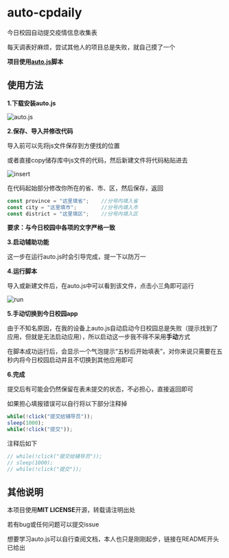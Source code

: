 # auto-cpdaily
今日校园自动提交疫情信息收集表

每天调表好麻烦，尝试其他人的项目总是失败，就自己摸了一个

**项目使用[auto.js](https://hyb1996.github.io/AutoJs-Docs/#/)脚本**

## 使用方法

**1.下载安装auto.js**

![auto.js](https://github.com/EnkanSakura/auto-cpdaily/tree/master/Image/autojs.png)

**2.保存、导入并修改代码**

导入前可以先将js文件保存到方便找的位置

或者直接copy储存库中js文件的代码，然后新建文件将代码粘贴进去

![insert](https://github.com/EnkanSakura/auto-cpdaily/tree/master/Image/insert.png)

在代码起始部分修改你所在的省、市、区，然后保存，返回

```javascript
const province = "这里填省";    //分号内填入省
const city = "这里填市";        //分号内填入市
const district = "这里填区";    //分号内填入区
```

**要求：与今日校园中各项的文字严格一致**

**3.启动辅助功能**

这一步在运行auto.js时会引导完成，提一下以防万一

**4.运行脚本**

导入或新建文件后，在auto.js中可以看到该文件，点击小三角即可运行

![run](https://github.com/EnkanSakura/auto-cpdaily/tree/master/Image/run.png)

**5.手动切换到今日校园app**

由于不知名原因，在我的设备上auto.js自动启动今日校园总是失败（提示找到了应用，但就是无法启动应用），所以启动这一步我不得不采用**手动**方式

在脚本成功运行后，会显示一个气泡提示“五秒后开始填表”，对你来说只需要在五秒内将今日校园启动并且不切换到其他应用即可

**6.完成**

提交后有可能会仍然保留在表未提交的状态，不必担心，直接返回即可

如果担心填报错误可以自行将以下部分注释掉

```javascript
while(!click("提交给辅导员"));
sleep(1000);
while(!click("提交"));
```

注释后如下

```javascript
// while(!click("提交给辅导员"));
// sleep(1000);
// while(!click("提交"));
```

## 其他说明

本项目使用**MIT LICENSE**开源，转载请注明出处

若有bug或任何问题可以提交issue

想要学习auto.js可以自行查阅文档，本人也只是刚刚起步，链接在README开头已给出

